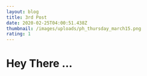 ```yaml
---
layout: blog
title: 3rd Post
date: 2020-02-25T04:00:51.438Z
thumbnail: /images/uploads/ph_thursday_march15.png
rating: 1
---
```

# Hey There ...
